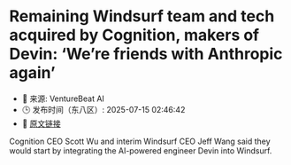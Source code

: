 # Remaining Windsurf team and tech acquired by Cognition, makers of Devin: ‘We’re friends with Anthropic again’
- 📅 来源: VentureBeat AI
- 🕒 发布时间（东八区）: 2025-07-15 02:46:42
- 🔗 [原文链接](https://venturebeat.com/programming-development/remaining-windsurf-team-and-tech-acquired-by-cognition-makers-of-devin-were-friends-with-anthropic-again/)

Cognition CEO Scott Wu and interim Windsurf CEO Jeff Wang said they would start by integrating the AI-powered engineer Devin into Windsurf.